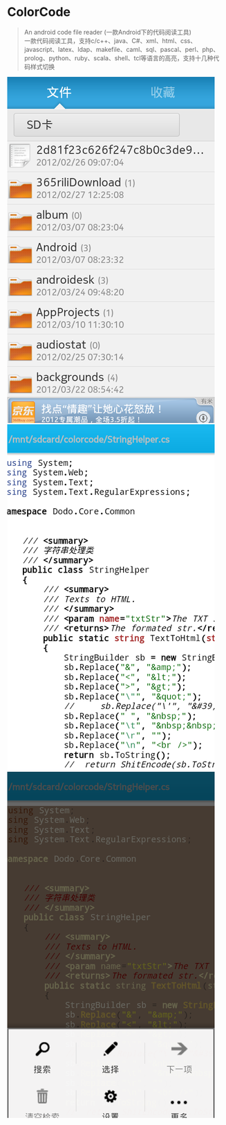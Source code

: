ColorCode
=========

> An android code file reader (一款Android下的代码阅读工具)<br>
一款代码阅读工具，支持c/c++、java、C#、xml、html、css、javascript、latex、ldap、makefile、caml、sql、pascal、perl、php、prolog、python、ruby、scala、shell、tcl等语言的高亮，支持十几种代码样式切换


![](https://github.com/dodola/ColorCode/raw/master/pic/01.png)
![](https://github.com/dodola/ColorCode/raw/master/pic/03.png)
![](https://github.com/dodola/ColorCode/raw/master/pic/04.png)